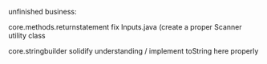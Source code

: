 unfinished business:

core.methods.returnstatement
	fix Inputs.java (create a proper Scanner utility class
	
core.stringbuilder
    solidify understanding / implement toString here properly
	